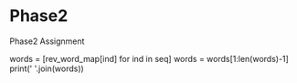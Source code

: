 # Phase2
Phase2 Assignment

words = [rev_word_map[ind] for ind in seq]
words = words[1:len(words)-1]
print(' '.join(words))